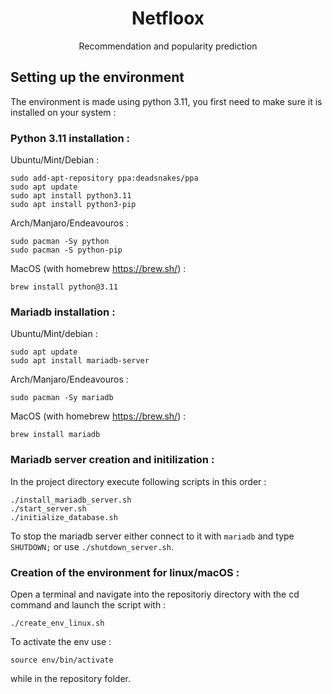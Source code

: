 <h1 style="text-align: center">Netfloox</h1>
<p style="text-align: center">Recommendation and popularity prediction</p>

## Setting up the environment
The environment is made using python 3.11, you first need to make sure it is installed on your system :
### Python 3.11 installation :
Ubuntu/Mint/Debian :
```
sudo add-apt-repository ppa:deadsnakes/ppa
sudo apt update
sudo apt install python3.11
sudo apt install python3-pip
```
Arch/Manjaro/Endeavouros :
```
sudo pacman -Sy python
sudo pacman -S python-pip
```
MacOS (with homebrew https://brew.sh/) :
```
brew install python@3.11
```
### Mariadb installation :
Ubuntu/Mint/debian :
```
sudo apt update
sudo apt install mariadb-server
```
Arch/Manjaro/Endeavouros :
```
sudo pacman -Sy mariadb
```
MacOS (with homebrew https://brew.sh/) :
```
brew install mariadb
```
### Mariadb server creation and initilization :
In the project directory execute following scripts in this order :
```
./install_mariadb_server.sh
./start_server.sh
./initialize_database.sh
```
To stop the mariadb server either connect to it with ```mariadb``` and type ```SHUTDOWN;``` or use ```./shutdown_server.sh```.
### Creation of the environment for linux/macOS :
Open a terminal and navigate into the repositoriy directory with the cd command and launch the script with :
```
./create_env_linux.sh
```
To activate the env use :
```
source env/bin/activate
```
while in the repository folder.
